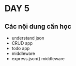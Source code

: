# DAY 5

## Các nội dung cần học

- understand json
- CRUD app
- todo app
- middleware
- express.json() middleware
